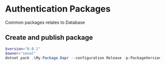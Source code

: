 # Authentication Packages
Common packages relates to Database

## Create and publish package
```powershell
$version="0.0.1"
$owner="senal"
dotnet pack .\My.Package.Dapr --configuration Release -p:PackageVersion=$version -p:RepositoryUrl=https://github.com/$owner/mypackages -o .\packages
```